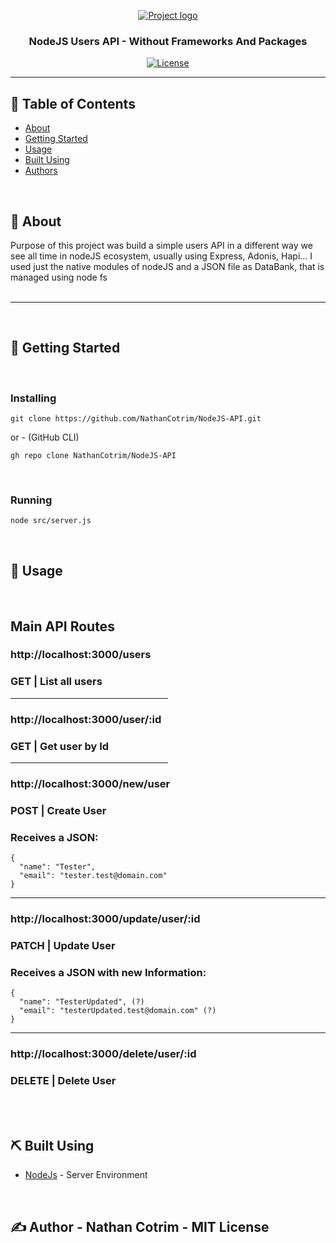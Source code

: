 <p align="center">
  <a href="" rel="noopener">
 <img src="https://www.luby.com.br/wp-content/uploads/2020/11/nodejs-luby.png" alt="Project logo"></a>
</p>

<h3 align="center">NodeJS Users API - Without Frameworks And Packages</h3>

<div align="center">

[![License](https://img.shields.io/badge/license-MIT-blue.svg)](/LICENSE)

</div> 

---

## 📝 Table of Contents

- [About](#about)
- [Getting Started](#getting_started)
- [Usage](#usage)
- [Built Using](#built_using)
- [Authors](#author)

<br>

## 🧐 About <a name = "about"></a>

Purpose of this project was build a simple users API in a different way we see all time in nodeJS ecosystem, usually using Express, Adonis, Hapi...
I used just the native modules of nodeJS and a JSON file as DataBank, that is managed using node fs
<br>
<br>

<hr>
<br>

## 🏁 Getting Started <a name = "getting_started"></a>
<br>

### Installing

```
git clone https://github.com/NathanCotrim/NodeJS-API.git
```

or - (GitHub CLI)

```
gh repo clone NathanCotrim/NodeJS-API 
```
<br>

### Running

```
node src/server.js
```
<br>

## 🎈 Usage <a name="usage"></a> 
<br>

## Main API Routes

### http://localhost:3000/users
<h3><strong>GET | List all users</strong></h3>

<hr width="50%" align="left">

### http://localhost:3000/user/:id
<h3><strong>GET | Get user by Id</strong></h3>

<hr width="50%" align="left">

### http://localhost:3000/new/user
<h3><strong>POST | Create User</strong></h3>

<h3>Receives a JSON:</h3>

```
{
  "name": "Tester",
  "email": "tester.test@domain.com"
}
```

<hr align="left">

### http://localhost:3000/update/user/:id
<h3><strong>PATCH | Update User</strong></h3>

<h3>Receives a JSON with new Information:</h3>

```
{
  "name": "TesterUpdated", (?)
  "email": "testerUpdated.test@domain.com" (?)
}
```

<hr align="left">

### http://localhost:3000/delete/user/:id
<h3><strong>DELETE | Delete User</strong></h3>


<br>
<br>

## ⛏️ Built Using <a name = "built_using"></a>

- [NodeJs](https://nodejs.org/en/) - Server Environment 

<br>

## ✍️ Author - <a name = "author">Nathan Cotrim - MIT License</a>

